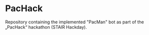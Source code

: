 # PacHack
Repository containing the implemented "PacMan" bot as part of the „PacHack“ hackathon (STAIR Hackday).
